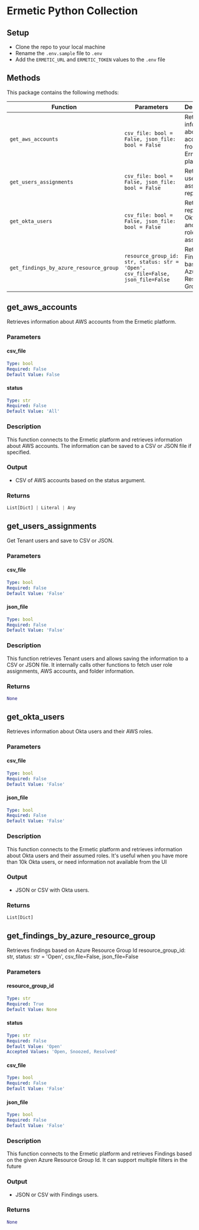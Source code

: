 # Ermetic Python Collection

## Setup

- Clone the repo to your local machine
- Rename the `.env.sample` file to `.env`
- Add the `ERMETIC_URL` and `ERMETIC_TOKEN` values to the `.env` file

## Methods

This package contains the following methods:

| Function                               | Parameters                                                                      | Description                                                         |
| -------------------------------------- | ------------------------------------------------------------------------------- | ------------------------------------------------------------------- |
| `get_aws_accounts`                     | `csv_file: bool = False, json_file: bool = False`                               | Retrieves information about AWS accounts from the Ermetic platform. |
| `get_users_assignments`                | `csv_file: bool = False, json_file: bool = False`                               | Retrieves users assignment report.                                  |
| `get_okta_users`                       | `csv_file: bool = False, json_file: bool = False`                               | Retrieves a report on Okta users and AWS roles they assume.         |
| `get_findings_by_azure_resource_group` | `resource_group_id: str, status: str = 'Open', csv_file=False, json_file=False` | Retrieves Findings based on Azure Resource Group.                   |

## get_aws_accounts

Retrieves information about AWS accounts from the Ermetic platform.

### Parameters

#### csv_file

```yaml
Type: bool
Required: False
Default Value: False
```

#### status

```yaml
Type: str
Required: False
Default Value: 'All'
```

### Description

This function connects to the Ermetic platform and retrieves information about AWS accounts. The information can be saved to a CSV or JSON file if specified.

### Output

- CSV of AWS accounts based on the status argument.

### Returns

```python
List[Dict] | Literal | Any
```

## get_users_assignments

Get Tenant users and save to CSV or JSON.

### Parameters

#### csv_file

```yaml
Type: bool
Required: False
Default Value: 'False'
```

#### json_file

```yaml
Type: bool
Required: False
Default Value: 'False'
```

### Description

This function retrieves Tenant users and allows saving the information to a CSV or JSON file. It internally calls other functions to fetch user role assignments, AWS accounts, and folder information.

### Returns

```python
None
```

## get_okta_users

Retrieves information about Okta users and their AWS roles.

### Parameters

#### csv_file

```yaml
Type: bool
Required: False
Default Value: 'False'
```

#### json_file

```yaml
Type: bool
Required: False
Default Value: 'False'
```

### Description

This function connects to the Ermetic platform and retrieves information about Okta users and their assumed roles. It's useful when you have more than 10k Okta users, or need information not available from the UI

### Output

- JSON or CSV with Okta users.

### Returns

```python
List[Dict]
```

## get_findings_by_azure_resource_group

Retrieves findings based on Azure Resource Group Id
resource_group_id: str, status: str = 'Open', csv_file=False, json_file=False

### Parameters

#### resource_group_id

```yaml
Type: str
Required: True
Default Value: None
```

#### status

```yaml
Type: str
Required: False
Default Value: 'Open'
Accepted Values: 'Open, Snoozed, Resolved'
```

#### csv_file

```yaml
Type: bool
Required: False
Default Value: 'False'
```

#### json_file

```yaml
Type: bool
Required: False
Default Value: 'False'
```

### Description

This function connects to the Ermetic platform and retrieves Findings based on the given Azure Resource Group Id. It can support multiple filters in the future

### Output

- JSON or CSV with Findings users.

### Returns

```python
None
```
